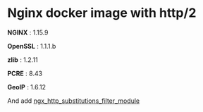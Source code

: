 # Nginx docker image with http/2

**NGINX** : 1.15.9

**OpenSSL** : 1.1.1.b

**zlib** : 1.2.11

**PCRE** : 8.43

**GeoIP** : 1.6.12

And add [ngx_http_substitutions_filter_module](https://github.com/yaoweibin/ngx_http_substitutions_filter_module.git )
